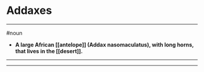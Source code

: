 # Addaxes
---
#noun
- **A large African [[antelope]] (Addax nasomaculatus), with long horns, that lives in the [[desert]].**
---
---
